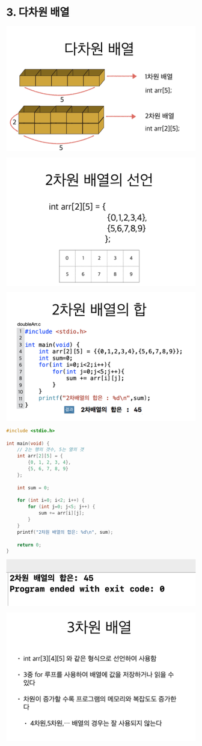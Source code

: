 # 3. 다차원 배열

![](.gitbook/assets/2020-01-04-12.03.10.png)

![](.gitbook/assets/2020-01-04-12.03.21.png)

![](.gitbook/assets/2020-01-04-12.03.28.png)

```c
#include <stdio.h>

int main(void) {
    // 2는 행의 갯수, 5는 열의 갯
    int arr[2][5] = {
        {0, 1, 2, 3, 4},
        {5, 6, 7, 8, 9}
    };
    
    int sum = 0;
    
    for (int i=0; i<2; i++) {
        for (int j=0; j<5; j++) {
            sum += arr[i][j];
        }
    }
    printf("2차원 배열의 합은: %d\n", sum);
    
    return 0;
}
```

![](.gitbook/assets/2020-01-04-12.03.44.png)

![](.gitbook/assets/2020-01-04-12.06.38.png)


